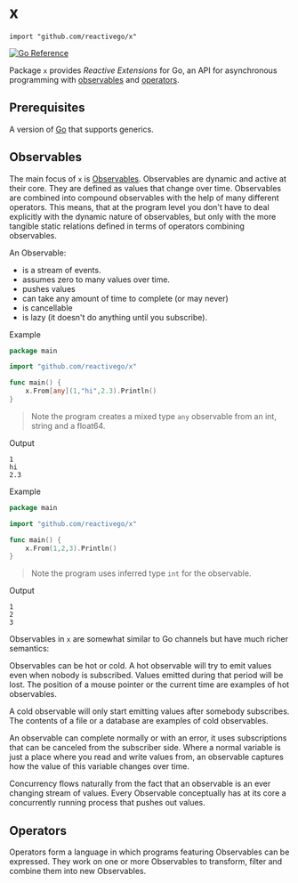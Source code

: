 # x

    import "github.com/reactivego/x"

[![Go Reference](https://pkg.go.dev/badge/github.com/reactivego/x.svg)](https://pkg.go.dev/github.com/reactivego/x)

Package `x` provides *Reactive Extensions* for Go, an API for asynchronous programming with [observables](#observables) and [operators](#operators).

## Prerequisites

A version of [Go](https://golang.org/dl/) that supports generics.

## Observables
The main focus of `x` is [Observables](http://reactivex.io/documentation/observable.html). Observables are dynamic and active at their core. They are defined as values that change over time. Observables are combined into compound observables with the help of many different operators. This means, that at the program level you don't have to deal explicitly with the dynamic nature of observables, but only with the more tangible static relations defined in terms of operators combining observables.

An Observable:

- is a stream of events.
- assumes zero to many values over time.
- pushes values
- can take any amount of time to complete (or may never)
- is cancellable
- is lazy (it doesn't do anything until you subscribe).

Example
```go
package main

import "github.com/reactivego/x"

func main() {
    x.From[any](1,"hi",2.3).Println()
}
```
> Note the program creates a mixed type `any` observable from an int, string and a float64.

Output
```
1
hi
2.3
```
Example
```go
package main

import "github.com/reactivego/x"

func main() {
    x.From(1,2,3).Println()
}
```
> Note the program uses inferred type `int` for the observable.

Output
```
1
2
3
```

Observables in `x` are somewhat similar to Go channels but have much richer
semantics:

Observables can be hot or cold. A hot observable will try to emit values even
when nobody is subscribed. Values emitted during that period will be lost.
The position of a mouse pointer or the current time are examples of hot observables. 

A cold observable will only start emitting values after somebody subscribes.
The contents of a file or a database are examples of cold observables.

An observable can complete normally or with an error, it uses subscriptions
that can be canceled from the subscriber side. Where a normal variable is
just a place where you read and write values from, an observable captures how
the value of this variable changes over time.

Concurrency flows naturally from the fact that an observable is an ever
changing stream of values. Every Observable conceptually has at its core a
concurrently running process that pushes out values.

## Operators 
Operators form a language in which programs featuring Observables can be expressed.
They work on one or more Observables to transform, filter and combine them into new Observables.